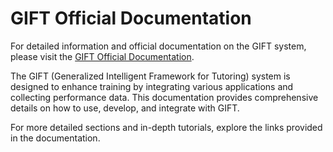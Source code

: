 # GIFT Official Documentation

For detailed information and official documentation on the GIFT system, please visit the [GIFT Official Documentation](https://gifttutoring.org/projects/gift/wiki/Documentation).

The GIFT (Generalized Intelligent Framework for Tutoring) system is designed to enhance training by integrating various applications and collecting performance data. This documentation provides comprehensive details on how to use, develop, and integrate with GIFT.

For more detailed sections and in-depth tutorials, explore the links provided in the documentation.


